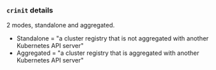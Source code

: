 ### `crinit` details


2 modes, standalone and aggregated.
- Standalone  = "a cluster registry that is not aggregated with another Kubernetes API server"
- Aggregated = "a cluster registry that is aggregated with another Kubernetes API server"
